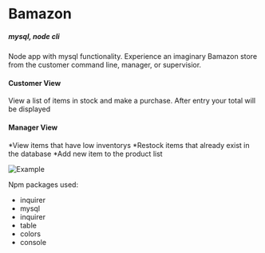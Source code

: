 # Bamazon 
##### mysql, node cli

  Node app with mysql functionality. Experience an imaginary Bamazon store from the customer command line, manager, or supervisior.

  

#### Customer View
  View a list of items in stock and make a purchase.
  After entry your total will be displayed

#### Manager View
  *View items that have low inventorys
  *Restock items that already exist in the database
  *Add new item to the product list



![Example](https://davebattles.github.io/bamazon/bamazon.gif)






Npm packages used:
* inquirer
* mysql 
* inquirer 
* table
* colors
* console